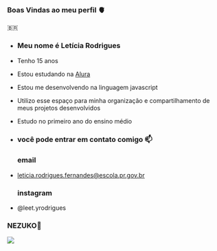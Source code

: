 ### Boas Vindas ao meu perfil 🫀

🇧🇷

- ### Meu nome é Letícia Rodrigues

- Tenho 15 anos 
- Estou estudando na [Alura](https://www.alura.com.br)
- Estou me desenvolvendo na linguagem javascript
- Utilizo esse espaço para minha organização e compartilhamento de meus projetos desenvolvidos
- Estudo no primeiro ano do ensino médio

- ### você pode entrar em contato comigo 📫
     ### email

- leticia.rodrigues.fernandes@escola.pr.gov.br

    ### instagram 
  
- @leet.yrodrigues

  

### NEZUKO💮


![](https://media.tenor.com/syL62uUkzwMAAAAd/nezuko-nezuko-kamado.gif)
  
